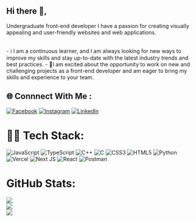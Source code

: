## Hi there 👋,
<p>Undergraduate front-end developer  I have a passion for creating visually appealing and user-friendly websites and web applications.</p><br>
- ℹ I am a continuous learner, and I am always looking for new ways to improve my skills and stay up-to-date with the latest industry trends and best practices.
- 🚀I am excited about the opportunity to work on new and challenging projects as a front-end developer and am eager to bring my skills and experience to your team.

## 🌐 Connnect With Me :
[![Facebook](https://img.shields.io/badge/Facebook-%231877F2.svg?logo=Facebook&logoColor=white)](https://facebook.com/100004349836670) [![Instagram](https://img.shields.io/badge/Instagram-%23E4405F.svg?logo=Instagram&logoColor=white)](https://instagram.com/ray_sumit_) [![LinkedIn](https://img.shields.io/badge/LinkedIn-%230077B5.svg?logo=linkedin&logoColor=white)](https://linkedin.com/in/sumit-ray-0b992b215) 

# 👨‍💻 Tech Stack:
![JavaScript](https://img.shields.io/badge/javascript-%23323330.svg?style=for-the-badge&logo=javascript&logoColor=%23F7DF1E) ![TypeScript](https://img.shields.io/badge/typescript-%23007ACC.svg?style=for-the-badge&logo=typescript&logoColor=white) ![C++](https://img.shields.io/badge/c++-%2300599C.svg?style=for-the-badge&logo=c%2B%2B&logoColor=white) ![C](https://img.shields.io/badge/c-%2300599C.svg?style=for-the-badge&logo=c&logoColor=white) ![CSS3](https://img.shields.io/badge/css3-%231572B6.svg?style=for-the-badge&logo=css3&logoColor=white) ![HTML5](https://img.shields.io/badge/html5-%23E34F26.svg?style=for-the-badge&logo=html5&logoColor=white) ![Python](https://img.shields.io/badge/python-3670A0?style=for-the-badge&logo=python&logoColor=ffdd54) ![Vercel](https://img.shields.io/badge/vercel-%23000000.svg?style=for-the-badge&logo=vercel&logoColor=white) ![Next JS](https://img.shields.io/badge/Next-black?style=for-the-badge&logo=next.js&logoColor=white) ![React](https://img.shields.io/badge/react-%2320232a.svg?style=for-the-badge&logo=react&logoColor=%2361DAFB) ![Postman](https://img.shields.io/badge/Postman-FF6C37?style=for-the-badge&logo=postman&logoColor=white)
#  GitHub Stats:
![](https://github-readme-stats.vercel.app/api?username=sumitray1&theme=dark&hide_border=true&include_all_commits=false&count_private=true)<br/>
![](https://github-readme-streak-stats.herokuapp.com/?user=sumitray1&theme=dark&hide_border=true)<br/>
![](https://github-readme-stats.vercel.app/api/top-langs/?username=sumitray1&theme=dark&hide_border=true&include_all_commits=false&count_private=true&layout=compact)
<!-- Proudly created with GPRM ( https://gprm.itsvg.in ) -->
